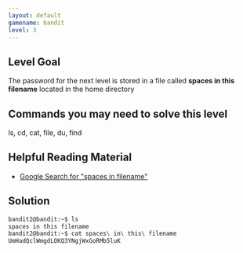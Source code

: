 ```yaml
---
layout: default
gamename: bandit
level: 3
---
```

Level Goal
----------
The password for the next level is stored in a file called **spaces
in this filename** located in the home directory

Commands you may need to solve this level
-----------------------------------------
ls, cd, cat, file, du, find

Helpful Reading Material
------------------------
- [Google Search for "spaces in filename"][]

[Google Search for "spaces in filename"]: https://www.google.com/search?q=spaces+in+filename
Solution
--------------------------
```bash
bandit2@bandit:~$ ls
spaces in this filename
bandit2@bandit:~$ cat spaces\ in\ this\ filename
UmHadQclWmgdLOKQ3YNgjWxGoRMb5luK
```
